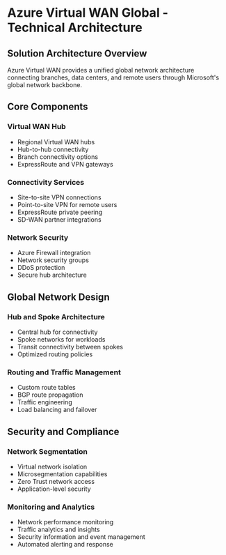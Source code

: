 # Azure Virtual WAN Global - Technical Architecture

## Solution Architecture Overview

Azure Virtual WAN provides a unified global network architecture connecting branches, data centers, and remote users through Microsoft's global network backbone.

## Core Components

### Virtual WAN Hub
- Regional Virtual WAN hubs
- Hub-to-hub connectivity
- Branch connectivity options
- ExpressRoute and VPN gateways

### Connectivity Services
- Site-to-site VPN connections
- Point-to-site VPN for remote users
- ExpressRoute private peering
- SD-WAN partner integrations

### Network Security
- Azure Firewall integration
- Network security groups
- DDoS protection
- Secure hub architecture

## Global Network Design

### Hub and Spoke Architecture
- Central hub for connectivity
- Spoke networks for workloads
- Transit connectivity between spokes
- Optimized routing policies

### Routing and Traffic Management
- Custom route tables
- BGP route propagation
- Traffic engineering
- Load balancing and failover

## Security and Compliance

### Network Segmentation
- Virtual network isolation
- Microsegmentation capabilities
- Zero Trust network access
- Application-level security

### Monitoring and Analytics
- Network performance monitoring
- Traffic analytics and insights
- Security information and event management
- Automated alerting and response
